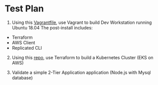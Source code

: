 # Test Plan
1. Using this [Vagrantfile](vagrant/Vagrantfile), use Vagrant to build Dev Workstation running Ubuntu 18.04
The post-install includes:
* Terraform
* AWS Client
* Replicated CLI

2. Using this [repo](), use Terraform to build a Kubernetes Cluster (EKS on AWS)

3. Validate a simple 2-Tier Application application (Node.js with Mysql database)

